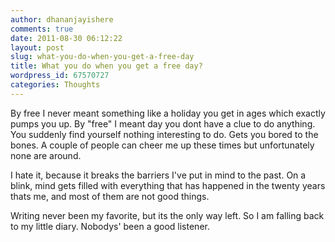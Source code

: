 ```yaml
---
author: dhananjayishere
comments: true
date: 2011-08-30 06:12:22
layout: post
slug: what-you-do-when-you-get-a-free-day
title: What you do when you get a free day?
wordpress_id: 67570727
categories: Thoughts
---
```


By free I never meant something like a holiday you get in ages which
exactly pumps you up. By "free" I meant day you dont have a clue to do
anything. You suddenly find yourself nothing interesting to do. Gets you
bored to the bones. A couple of people can cheer me up these times but unfortunately none
are around.

I hate it, because it breaks the barriers I've put in mind to the past.
On a blink, mind gets filled with everything that has happened in the
twenty years thats me, and most of them are not good things.

Writing never been my favorite, but its the only way left. So I am
falling back to my little diary. Nobodys' been a good listener.
